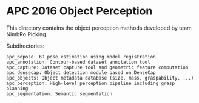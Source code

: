 
APC 2016 Object Perception
==========================

This directory contains the object perception methods developed by team
NimbRo Picking.

Subdirectories:

```
apc_6dpose: 6D pose estimation using model registration
apc_annotation: Contour-based dataset annotation tool
apc_capture: Dataset capture tool and geometric feature computation
apc_densecap: Object detection module based on DenseCap
apc_objects: Object metadata database (size, mass, graspability, ...)
apc_perception: High-level perception pipeline including grasp planning
apc_segmentation: Semantic segmentation
```
